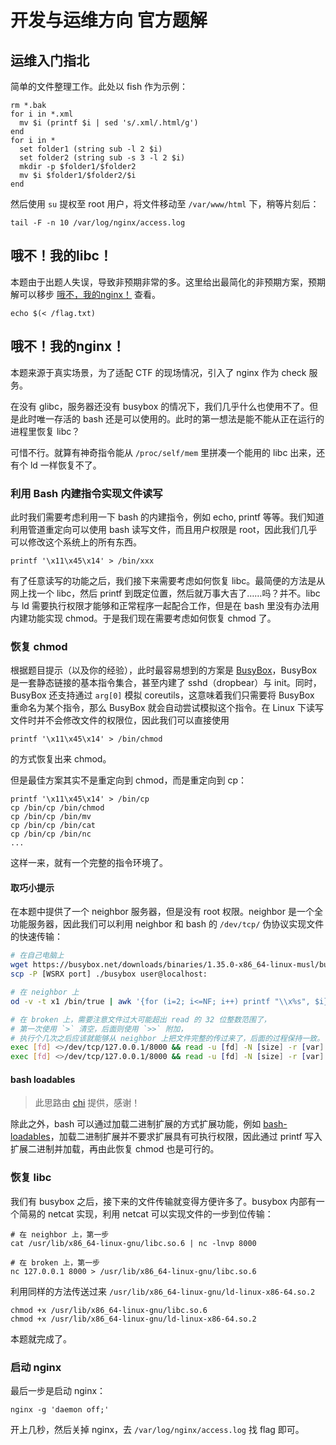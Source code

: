 # 开发与运维方向 官方题解

## 运维入门指北

简单的文件整理工作。此处以 fish 作为示例：

```fish
rm *.bak
for i in *.xml
  mv $i (printf $i | sed 's/.xml/.html/g')
end
for i in *
  set folder1 (string sub -l 2 $i)
  set folder2 (string sub -s 3 -l 2 $i)
  mkdir -p $folder1/$folder2
  mv $i $folder1/$folder2/$i
end
```

然后使用 `su` 提权至 root 用户，将文件移动至 `/var/www/html` 下，稍等片刻后：

```fish
tail -F -n 10 /var/log/nginx/access.log
```

## 哦不！我的libc！

本题由于出题人失误，导致非预期非常的多。这里给出最简化的非预期方案，预期解可以移步 [哦不，我的nginx！](https://ctf.xidian.edu.cn/training/10?challenge=91) 查看。

```
echo $(< /flag.txt)
```

## 哦不！我的nginx！

本题来源于真实场景，为了适配 CTF 的现场情况，引入了 nginx 作为 check 服务。

在没有 glibc，服务器还没有 busybox 的情况下，我们几乎什么也使用不了。但是此时唯一存活的 bash 还是可以使用的。此时的第一想法是能不能从正在运行的进程里恢复 libc？

可惜不行。就算有神奇指令能从 `/proc/self/mem` 里拼凑一个能用的 libc 出来，还有个 ld 一样恢复不了。

### 利用 Bash 内建指令实现文件读写

此时我们需要考虑利用一下 bash 的内建指令，例如 echo, printf 等等。我们知道 利用管道重定向可以使用 bash 读写文件，而且用户权限是 root，因此我们几乎可以修改这个系统上的所有东西。

```
printf '\x11\x45\x14' > /bin/xxx
```

有了任意读写的功能之后，我们接下来需要考虑如何恢复 libc。最简便的方法是从网上找一个 libc，然后 printf 到既定位置，然后就万事大吉了……吗？并不。libc 与 ld 需要执行权限才能够和正常程序一起配合工作，但是在 bash 里没有办法用内建功能实现 chmod。于是我们现在需要考虑如何恢复 chmod 了。

### 恢复 chmod

根据题目提示（以及你的经验），此时最容易想到的方案是 [BusyBox](https://busybox.net/downloads/binaries)，BusyBox 是一套静态链接的基本指令集合，甚至内建了 sshd（dropbear）与 init。同时，BusyBox 还支持通过 `arg[0]` 模拟 coreutils，这意味着我们只需要将 BusyBox 重命名为某个指令，那么 BusyBox 就会自动尝试模拟这个指令。在 Linux 下读写文件时并不会修改文件的权限位，因此我们可以直接使用

```
printf '\x11\x45\x14' > /bin/chmod
```

的方式恢复出来 chmod。

但是最佳方案其实不是重定向到 chmod，而是重定向到 cp：

```
printf '\x11\x45\x14' > /bin/cp
cp /bin/cp /bin/chmod
cp /bin/cp /bin/mv
cp /bin/cp /bin/cat
cp /bin/cp /bin/nc
...
```

这样一来，就有一个完整的指令环境了。

#### 取巧小提示

在本题中提供了一个 neighbor 服务器，但是没有 root 权限。neighbor 是一个全功能服务器，因此我们可以利用 neighbor 和 bash 的 `/dev/tcp/` 伪协议实现文件的快速传输：

```sh
# 在自己电脑上
wget https://busybox.net/downloads/binaries/1.35.0-x86_64-linux-musl/busybox
scp -P [WSRX port] ./busybox user@localhost:
```

```sh
# 在 neighbor 上
od -v -t x1 /bin/true | awk '{for (i=2; i<=NF; i++) printf "\\x%s", $i}' | nc -lvp 8000
```

```sh
# 在 broken 上，需要注意文件过大可能超出 read 的 32 位整数范围了，
# 第一次使用 `>` 清空，后面则使用 `>>` 附加，
# 执行个几次之后应该就能够从 neighbor 上把文件完整的传过来了，后面的过程保持一致。
exec [fd] <>/dev/tcp/127.0.0.1/8000 && read -u [fd] -N [size] -r [var] && printf $[var] > /bin/cp
exec [fd] <>/dev/tcp/127.0.0.1/8000 && read -u [fd] -N [size] -r [var] && printf $[var] >> /bin/cp
```

#### bash loadables

> 此思路由 [chi](https://github.com/chitao1234) 提供，感谢！

除此之外，bash 可以通过加载二进制扩展的方式扩展功能，例如 [bash-loadables](https://github.com/NobodyXu/bash-loadables)，加载二进制扩展并不要求扩展具有可执行权限，因此通过 printf 写入扩展二进制并加载，再由此恢复 chmod 也是可行的。

### 恢复 libc

我们有 busybox 之后，接下来的文件传输就变得方便许多了。busybox 内部有一个简易的 netcat 实现，利用 netcat 可以实现文件的一步到位传输：

```
# 在 neighbor 上，第一步
cat /usr/lib/x86_64-linux-gnu/libc.so.6 | nc -lnvp 8000
```

```
# 在 broken 上，第一步
nc 127.0.0.1 8000 > /usr/lib/x86_64-linux-gnu/libc.so.6
```

利用同样的方法传送过来 `/usr/lib/x86_64-linux-gnu/ld-linux-x86-64.so.2`

```
chmod +x /usr/lib/x86_64-linux-gnu/libc.so.6
chmod +x /usr/lib/x86_64-linux-gnu/ld-linux-x86-64.so.2
```

本题就完成了。

### 启动 nginx

最后一步是启动 nginx：

```
nginx -g 'daemon off;'
```

开上几秒，然后关掉 nginx，去 `/var/log/nginx/access.log` 找 flag 即可。
